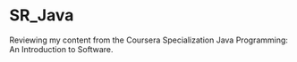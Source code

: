 # SR_Java

Reviewing my content from the Coursera Specialization Java Programming: An Introduction to Software.